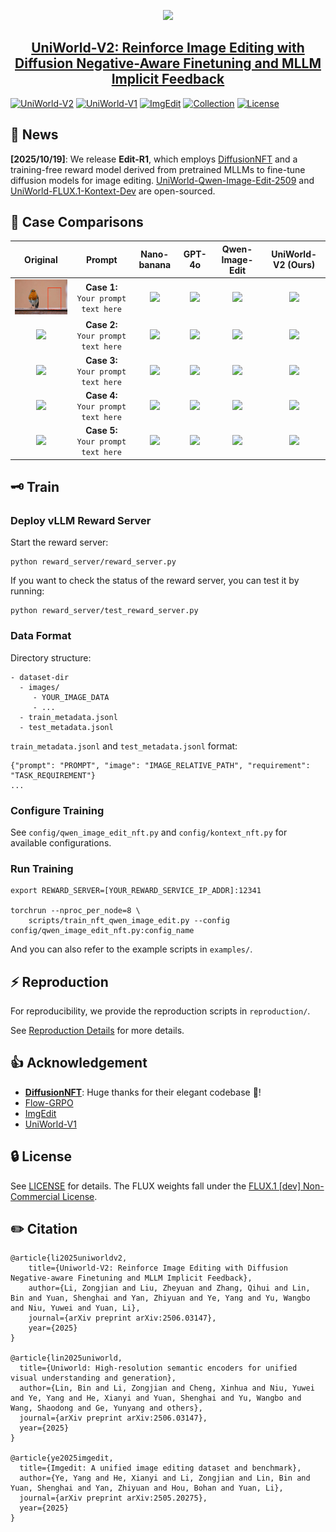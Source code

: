 <p align="center">
    <img src="https://s21.ax1x.com/2025/06/03/pVCBdw8.png" width="200"/>
<p>
<h2 align="center"> 
  <a href="https://arxiv.org/abs/2510.16888">
    UniWorld-V2: Reinforce Image Editing with Diffusion Negative-Aware Finetuning and
MLLM Implicit Feedback
  </a>
</h2>

[![UniWorld-V2](https://img.shields.io/badge/Arxiv-UniWorldV2-b31b1b.svg?logo=arXiv)](https://arxiv.org/abs/2510.16888)
[![UniWorld-V1](https://img.shields.io/badge/Arxiv-UniWorldV1-b31b1b.svg?logo=arXiv)](https://arxiv.org/abs/2506.03147)
[![ImgEdit](https://img.shields.io/badge/Arxiv-ImgEdit-b31b1b.svg?logo=arXiv)](https://arxiv.org/abs/2506.03147)
[![Collection](https://img.shields.io/badge/🤗-Collection-blue.svg)](https://huggingface.co/collections/chestnutlzj/edit-r1-68dc3ecce74f5d37314d59f4)
[![License](https://img.shields.io/badge/License-Apache-yellow)](https://github.com/PKU-YuanGroup/UniWorld-V2/blob/main/LICENSE)

## 📣 News

**[2025/10/19]**: We release **Edit-R1**, which employs [DiffusionNFT](https://github.com/NVlabs/DiffusionNFT) and a training-free reward
model derived from pretrained MLLMs to fine-tune diffusion models for image editing. [UniWorld-Qwen-Image-Edit-2509](https://huggingface.co/collections/chestnutlzj/edit-r1-68dc3ecce74f5d37314d59f4) and [UniWorld-FLUX.1-Kontext-Dev](https://huggingface.co/collections/chestnutlzj/edit-r1-68dc3ecce74f5d37314d59f4) are open-sourced.

## 🎨 Case Comparisons

| Original | Prompt | Nano-banana | GPT-4o | Qwen-Image-Edit | **UniWorld-V2 (Ours)** |
| :---: | :---: | :---: | :---: | :---: | :---: |
| <img src="imgs/0-0.jpg" width="200"> | **Case 1:** `Your prompt text here` | <img src="URL_TO_CASE1_NANO" width="200"> | <img src="URL_TO_CASE1_GPT4O" width="200"> | <img src="URL_TO_CASE1_QWEN" width="200"> | <img src="URL_TO_CASE1_UNIWORLD" width="200"> |
| <img src="URL_TO_CASE2_ORIGINAL" width="200"> | **Case 2:** `Your prompt text here` | <img src="URL_TO_CASE2_NANO" width="200"> | <img src="URL_TO_CASE2_GPT4O" width="200"> | <img src="URL_TO_CASE2_QWEN" width="200"> | <img src="URL_TO_CASE2_UNIWORLD" width="200"> |
| <img src="URL_TO_CASE3_ORIGINAL" width="200"> | **Case 3:** `Your prompt text here` | <img src="URL_TO_CASE3_NANO" width="200"> | <img src="URL_TO_CASE3_GPT4O" width="200"> | <img src="URL_TO_CASE3_QWEN" width="200"> | <img src="URL_TO_CASE3_UNIWORLD" width="200"> |
| <img src="URL_TO_CASE4_ORIGINAL" width="200"> | **Case 4:** `Your prompt text here` | <img src="URL_TO_CASE4_NANO" width="200"> | <img src="URL_TO_CASE4_GPT4O" width="200"> | <img src="URL_TO_CASE4_QWEN" width="200"> | <img src="URL_TO_CASE4_UNIWORLD" width="200"> |
| <img src="URL_TO_CASE5_ORIGINAL" width="200"> | **Case 5:** `Your prompt text here` | <img src="URL_TO_CASE5_NANO" width="200"> | <img src="URL_TO_CASE5_GPT4O" width="200"> | <img src="URL_TO_CASE5_QWEN" width="200"> | <img src="URL_TO_CASE5_UNIWORLD" width="200"> |

## 🗝️ Train

### Deploy vLLM Reward Server

Start the reward server:

```
python reward_server/reward_server.py
```

If you want to check the status of the reward server, you can test it by running:

```
python reward_server/test_reward_server.py
```

### Data Format

Directory structure:

```
- dataset-dir
  - images/
     - YOUR_IMAGE_DATA
     - ...
  - train_metadata.jsonl
  - test_metadata.jsonl
```

`train_metadata.jsonl` and `test_metadata.jsonl` format:

```
{"prompt": "PROMPT", "image": "IMAGE_RELATIVE_PATH", "requirement": "TASK_REQUIREMENT"}
...
```

### Configure Training

See `config/qwen_image_edit_nft.py` and `config/kontext_nft.py` for available configurations.

### Run Training

```shell
export REWARD_SERVER=[YOUR_REWARD_SERVICE_IP_ADDR]:12341

torchrun --nproc_per_node=8 \
    scripts/train_nft_qwen_image_edit.py --config config/qwen_image_edit_nft.py:config_name
```

And you can also refer to the example scripts in `examples/`.

## ⚡️ Reproduction

For reproducibility, we provide the reproduction scripts in `reproduction/`.

See [Reproduction Details](reproduction/README.md) for more details.

## 👍 Acknowledgement

- [**DiffusionNFT**](https://github.com/NVlabs/DiffusionNFT): Huge thanks for their elegant codebase 🤩!
- [Flow-GRPO](https://github.com/yifan123/flow_grpo)
- [ImgEdit](https://github.com/PKU-YuanGroup/ImgEdit)
- [UniWorld-V1](https://github.com/PKU-YuanGroup/UniWorld-V1)

## 🔒 License

See [LICENSE](LICENSE) for details. The FLUX weights fall under the [FLUX.1 [dev] Non-Commercial License](https://huggingface.co/black-forest-labs/FLUX.1-dev/blob/main/LICENSE.md).

## ✏️ Citation

```
@article{li2025uniworldv2,
    title={Uniworld-V2: Reinforce Image Editing with Diffusion Negative-aware Finetuning and MLLM Implicit Feedback},
    author={Li, Zongjian and Liu, Zheyuan and Zhang, Qihui and Lin, Bin and Yuan, Shenghai and Yan, Zhiyuan and Ye, Yang and Yu, Wangbo and Niu, Yuwei and Yuan, Li},
    journal={arXiv preprint arXiv:2506.03147},
    year={2025}
}

@article{lin2025uniworld,
  title={Uniworld: High-resolution semantic encoders for unified visual understanding and generation},
  author={Lin, Bin and Li, Zongjian and Cheng, Xinhua and Niu, Yuwei and Ye, Yang and He, Xianyi and Yuan, Shenghai and Yu, Wangbo and Wang, Shaodong and Ge, Yunyang and others},
  journal={arXiv preprint arXiv:2506.03147},
  year={2025}
}

@article{ye2025imgedit,
  title={Imgedit: A unified image editing dataset and benchmark},
  author={Ye, Yang and He, Xianyi and Li, Zongjian and Lin, Bin and Yuan, Shenghai and Yan, Zhiyuan and Hou, Bohan and Yuan, Li},
  journal={arXiv preprint arXiv:2505.20275},
  year={2025}
}
```
